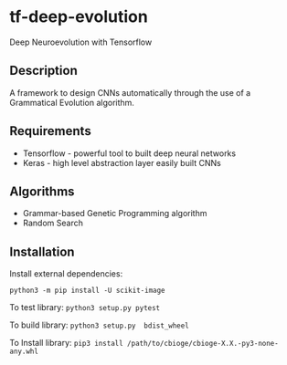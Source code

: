 # tf-deep-evolution

Deep Neuroevolution with Tensorflow

## Description

A framework to design CNNs automatically through the use of a Grammatical Evolution algorithm.

## Requirements

* Tensorflow - powerful tool to built deep neural networks
* Keras - high level abstraction layer easily built CNNs

## Algorithms

* Grammar-based Genetic Programming algorithm
* Random Search

## Installation

Install external dependencies:

`python3 -m pip install -U scikit-image`

To test library: `python3 setup.py pytest`

To build library: `python3 setup.py  bdist_wheel`

To Install library: `pip3 install /path/to/cbioge/cbioge-X.X.-py3-none-any.whl`

